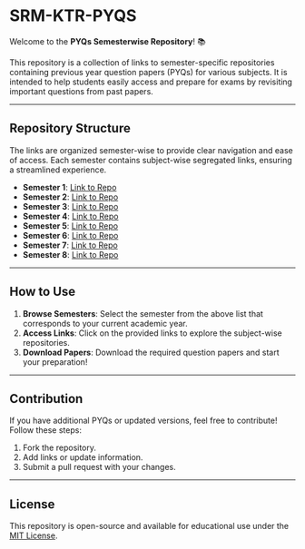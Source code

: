 # SRM-KTR-PYQS

Welcome to the **PYQs Semesterwise Repository**! 📚

This repository is a collection of links to semester-specific repositories containing previous year question papers (PYQs) for various subjects. It is intended to help students easily access and prepare for exams by revisiting important questions from past papers.

---

## Repository Structure

The links are organized semester-wise to provide clear navigation and ease of access. Each semester contains subject-wise segregated links, ensuring a streamlined experience.

- **Semester 1**: [Link to Repo](#)
- **Semester 2**: [Link to Repo](#)
- **Semester 3**: [Link to Repo](#)
- **Semester 4**: [Link to Repo](#)
- **Semester 5**: [Link to Repo](#)
- **Semester 6**: [Link to Repo](#)
- **Semester 7**: [Link to Repo](#)
- **Semester 8**: [Link to Repo](#)

---

## How to Use

1. **Browse Semesters**: Select the semester from the above list that corresponds to your current academic year.
2. **Access Links**: Click on the provided links to explore the subject-wise repositories.
3. **Download Papers**: Download the required question papers and start your preparation!

---

## Contribution

If you have additional PYQs or updated versions, feel free to contribute! Follow these steps:

1. Fork the repository.
2. Add links or update information.
3. Submit a pull request with your changes.

---

## License

This repository is open-source and available for educational use under the [MIT License](LICENSE).
